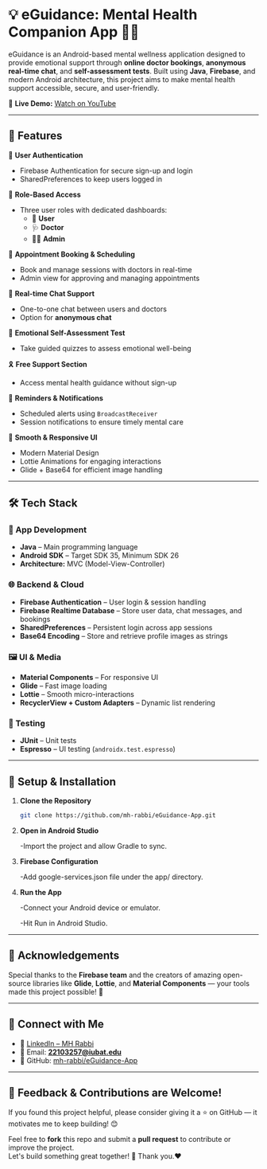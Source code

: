 # 💡 eGuidance: Mental Health Companion App 🧠📱

eGuidance is an Android-based mental wellness application designed to provide emotional support through **online doctor bookings**, **anonymous real-time chat**, and **self-assessment tests**. Built using **Java**, **Firebase**, and modern Android architecture, this project aims to make mental health support accessible, secure, and user-friendly.

🎥 **Live Demo:** [Watch on YouTube](https://youtu.be/q9ghzHS4LCw)

---

## 🚀 Features

🔐 **User Authentication**  
- Firebase Authentication for secure sign-up and login  
- SharedPreferences to keep users logged in  

👥 **Role-Based Access**  
- Three user roles with dedicated dashboards:  
  - 👤 **User**  
  - 🩺 **Doctor**  
  - 👨‍💼 **Admin**

📆 **Appointment Booking & Scheduling**  
- Book and manage sessions with doctors in real-time  
- Admin view for approving and managing appointments  

💬 **Real-time Chat Support**  
- One-to-one chat between users and doctors  
- Option for **anonymous chat**

🧠 **Emotional Self-Assessment Test**  
- Take guided quizzes to assess emotional well-being  

🎗️ **Free Support Section**  
- Access mental health guidance without sign-up  

🔔 **Reminders & Notifications**  
- Scheduled alerts using `BroadcastReceiver`  
- Session notifications to ensure timely mental care  

🎨 **Smooth & Responsive UI**  
- Modern Material Design  
- Lottie Animations for engaging interactions  
- Glide + Base64 for efficient image handling  

---

## 🛠️ Tech Stack

### 📱 App Development
- **Java** – Main programming language  
- **Android SDK** – Target SDK 35, Minimum SDK 26  
- **Architecture:** MVC (Model-View-Controller)  

### 🌐 Backend & Cloud
- **Firebase Authentication** – User login & session handling  
- **Firebase Realtime Database** – Store user data, chat messages, and bookings  
- **SharedPreferences** – Persistent login across app sessions  
- **Base64 Encoding** – Store and retrieve profile images as strings

### 🖼️ UI & Media
- **Material Components** – For responsive UI  
- **Glide** – Fast image loading  
- **Lottie** – Smooth micro-interactions  
- **RecyclerView + Custom Adapters** – Dynamic list rendering  

### 🧪 Testing
- **JUnit** – Unit tests  
- **Espresso** – UI testing (`androidx.test.espresso`)  

---



## 🧰 Setup & Installation

1. **Clone the Repository**
   ```bash
   git clone https://github.com/mh-rabbi/eGuidance-App.git
2. **Open in Android Studio**

   -Import the project and allow Gradle to sync.

4. **Firebase Configuration**

    -Add google-services.json file under the app/ directory.

6. **Run the App**

    -Connect your Android device or emulator.

   -Hit Run in Android Studio.

---

## 🙌 Acknowledgements

Special thanks to the **Firebase team** and the creators of amazing open-source libraries like **Glide**, **Lottie**, and **Material Components** — your tools made this project possible! 💙

---

## 🤝 Connect with Me

- 🔗 [LinkedIn – MH Rabbi](https://www.linkedin.com/in/rabbi221)
- 📧 Email: **22103257@iubat.edu**
- 📂 GitHub: [mh-rabbi/eGuidance-App](https://github.com/mh-rabbi/eGuidance-App)

---

## 💬 Feedback & Contributions are Welcome!

If you found this project helpful, please consider giving it a ⭐ on GitHub — it motivates me to keep building! 😊

Feel free to **fork** this repo and submit a **pull request** to contribute or improve the project.  
Let's build something great together! 🚀
Thank you.❤️



